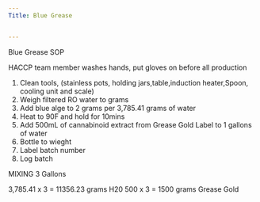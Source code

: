 ```yaml
---
Title: Blue Grease


---
```


Blue Grease SOP



HACCP team member washes hands, put gloves on before all production 
1. Clean tools, (stainless pots, holding jars,table,induction heater,Spoon, cooling unit and scale)
2. Weigh filtered RO water to grams
3. Add blue alge to 2 grams per 3,785.41 grams of water
4. Heat to 90F and hold for 10mins
5. Add 500mL of cannabinoid extract from Grease Gold Label to 1 gallons of water
6. Bottle to wieght
7. Label batch number
8.  Log batch

MIXING 3 Gallons

3,785.41 x 3 = 11356.23 grams H20
500 x 3 = 1500 grams Grease Gold


